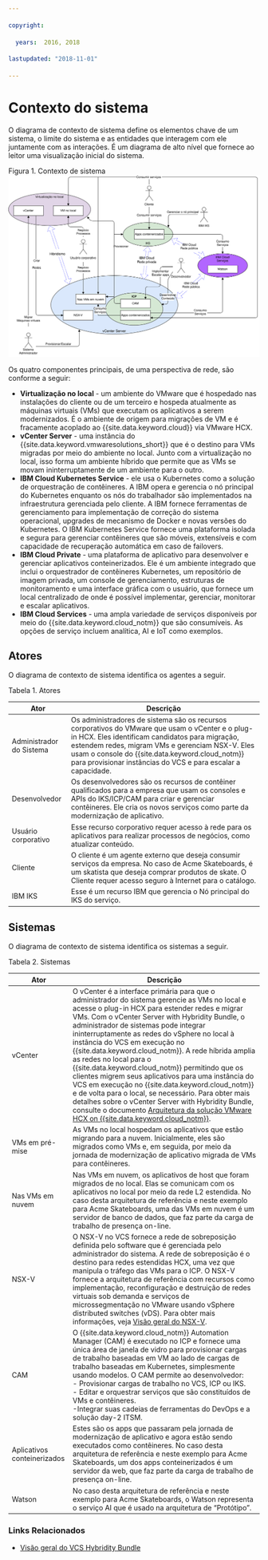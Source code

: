 ```yaml
---

copyright:

  years:  2016, 2018

lastupdated: "2018-11-01"

---
```


# Contexto do sistema
O diagrama de contexto de sistema define os elementos chave de um sistema, o limite do sistema e as entidades que interagem com ele juntamente com as interações. É um diagrama de alto nível que fornece ao leitor uma visualização inicial do sistema.

Figura 1. Contexto de sistema
![Diagrama de contexto de sistema](vcsnsxt-networking.svg)

Os quatro componentes principais, de uma perspectiva de rede, são conforme a seguir:
- **Virtualização no local** - um ambiente do VMware que é hospedado nas instalações do cliente ou de um terceiro e hospeda atualmente as máquinas virtuais (VMs) que executam os aplicativos a serem modernizados. É o ambiente de origem para migrações de VM e é fracamente acoplado ao {{site.data.keyword.cloud}} via VMware HCX.
- **vCenter Server** - uma instância do {{site.data.keyword.vmwaresolutions_short}} que é o destino para VMs migradas por meio do ambiente no local. Junto com a virtualização no local, isso forma um ambiente híbrido que permite que as VMs se movam ininterruptamente de um ambiente para o outro.
- **IBM Cloud Kubernetes Service** - ele usa o Kubernetes como a solução de orquestração de contêineres. A IBM opera e gerencia o nó principal do Kubernetes enquanto os nós do trabalhador são implementados na infraestrutura gerenciada pelo cliente. A IBM fornece ferramentas de gerenciamento para implementação de correção do sistema operacional, upgrades de mecanismo de Docker e novas versões do Kubernetes. O IBM Kubernetes Service fornece uma plataforma isolada e segura para gerenciar contêineres que são móveis, extensíveis e com capacidade de recuperação automática em caso de failovers.
- **IBM Cloud Private** - uma plataforma de aplicativo para desenvolver e gerenciar aplicativos conteinerizados. Ele é um ambiente integrado que inclui o orquestrador de contêineres Kubernetes, um repositório de imagem privada, um console de gerenciamento, estruturas de monitoramento e uma interface gráfica com o usuário, que fornece um local centralizado de onde é possível implementar, gerenciar, monitorar e escalar aplicativos.
-	**IBM Cloud Services** - uma ampla variedade de serviços disponíveis por meio do {{site.data.keyword.cloud_notm}} que são consumíveis. As opções de serviço incluem analítica, AI e IoT como exemplos.

## Atores

O diagrama de contexto de sistema identifica os agentes a seguir.

Tabela 1. Atores

Ator  |  Descrição
---|---
Administrador do Sistema |Os administradores de sistema são os recursos corporativos do VMware que usam o vCenter e o plug-in HCX. Eles identificam candidatos para migração, estendem redes, migram VMs e gerenciam NSX-V. Eles usam o console do {{site.data.keyword.cloud_notm}} para provisionar instâncias do VCS e para escalar a capacidade.
Desenvolvedor | Os desenvolvedores são os recursos de contêiner qualificados para a empresa que usam os consoles e APIs do IKS/ICP/CAM para criar e gerenciar contêineres. Ele cria os novos serviços como parte da modernização de aplicativo.
Usuário corporativo | Esse recurso corporativo requer acesso à rede para os aplicativos para realizar processos de negócios, como atualizar conteúdo.
Cliente | O cliente é um agente externo que deseja consumir serviços da empresa. No caso de Acme Skateboards, é um skatista que deseja comprar produtos de skate. O Cliente requer acesso seguro à Internet para o catálogo.
IBM IKS | Esse é um recurso IBM que gerencia o Nó principal do IKS do serviço.

## Sistemas

O diagrama de contexto de sistema identifica os sistemas a seguir.

Tabela 2. Sistemas

Ator | Descrição
---|---
vCenter | O vCenter é a interface primária para que o administrador do sistema gerencie as VMs no local e acesse o plug-in HCX para estender redes e migrar VMs. Com o vCenter Server with Hybridity Bundle, o administrador de sistemas pode integrar ininterruptamente as redes do vSphere no local à instância do VCS em execução no {{site.data.keyword.cloud_notm}}. A rede híbrida amplia as redes no local para o {{site.data.keyword.cloud_notm}} permitindo que os clientes migrem seus aplicativos para uma instância do VCS em execução no {{site.data.keyword.cloud_notm}} e de volta para o local, se necessário. Para obter mais detalhes sobre o vCenter Server with Hybridity Bundle, consulte o documento [Arquitetura da solução VMware HCX on {{site.data.keyword.cloud_notm}}](https://www.ibm.com/cloud/garage/files/HCX_Architecture_Design.pdf).
VMs em pré-mise | As VMs no local hospedam os aplicativos que estão migrando para a nuvem. Inicialmente, eles são migrados como VMs e, em seguida, por meio da jornada de modernização de aplicativo migrada de VMs para contêineres.
Nas VMs em nuvem | Nas VMs em nuvem, os aplicativos de host que foram migrados de no local. Elas se comunicam com os aplicativos no local por meio da rede L2 estendida. No caso desta arquitetura de referência e neste exemplo para Acme Skateboards, uma das VMs em nuvem é um servidor de banco de dados, que faz parte da carga de trabalho de presença on-line.
NSX-V | O NSX-V no VCS fornece a rede de sobreposição definida pelo software que é gerenciada pelo administrador do sistema. A rede de sobreposição é o destino para redes estendidas HCX, uma vez que manipula o tráfego das VMs para o ICP. O NSX-V fornece a arquitetura de referência com recursos como implementação, reconfiguração e destruição de redes virtuais sob demanda e serviços de microssegmentação no VMware usando vSphere distributed switches (vDS). Para obter mais informações, veja [Visão geral do NSX-V](vcsnsxt-overview-ic4vnsxv.html).
CAM | O {{site.data.keyword.cloud_notm}} Automation Manager (CAM) é executado no ICP e fornece uma única área de janela de vidro para provisionar cargas de trabalho baseadas em VM ao lado de cargas de trabalho baseadas em Kubernetes, simplesmente usando modelos. O CAM permite ao desenvolvedor: <br> - Provisionar cargas de trabalho no VCS, ICP ou IKS.<br> - Editar e orquestrar serviços que são constituídos de VMs e contêineres. <br> -Integrar suas cadeias de ferramentas do DevOps e a solução day-2 ITSM.
Aplicativos conteinerizados | Estes são os apps que passaram pela jornada de modernização de aplicativo e agora estão sendo executados como contêineres. No caso desta arquitetura de referência e neste exemplo para Acme Skateboards, um dos apps conteinerizados é um servidor da web, que faz parte da carga de trabalho de presença on-line.
Watson | No caso desta arquitetura de referência e neste exemplo para Acme Skateboards, o Watson representa o serviço AI que é usado na arquitetura de “Protótipo”.

### Links Relacionados

* [Visão geral do VCS Hybridity Bundle](../vcs/vcs-hybridity-intro.html)

